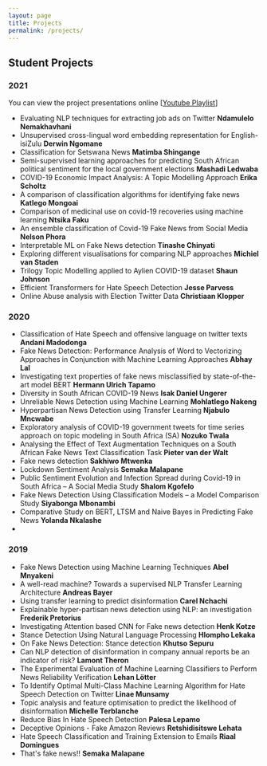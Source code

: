 ```yaml
---
layout: page
title: Projects
permalink: /projects/
---
```


## Student Projects

### 2021
You can view the project presentations online [[Youtube Playlist](https://www.youtube.com/playlist?list=PLSQgWNK_M4a_Jn3AO8sAmVjE3SQv6vtcQ)]

* Evaluating NLP techniques for extracting job ads on Twitter **Ndamulelo Nemakhavhani**
* Unsupervised cross-lingual word embedding representation for English-isiZulu **Derwin Ngomane**
* Classification for Setswana News **Matimba Shingange**
* Semi-supervised learning approaches for predicting South African political sentiment for the local government elections **Mashadi Ledwaba**
* COVID-19 Economic Impact Analysis: A Topic Modelling Approach **Erika Scholtz**
* A comparison of classification algorithms for identifying fake news **Katlego Mongoai**
* Comparison of medicinal use on covid-19 recoveries using machine learning **Ntsika Faku**
* An ensemble classification of Covid-19 Fake News from Social Media **Nelson Phora**
* Interpretable ML on Fake News detection **Tinashe Chinyati**
* Exploring different visualisations for comparing NLP approaches **Michiel van Staden**
* Trilogy Topic Modelling applied to Aylien COVID-19 dataset **Shaun Johnson**
* Efficient Transformers for Hate Speech Detection **Jesse Parvess**
* Online Abuse analysis with Election Twitter Data **Christiaan Klopper**

### 2020
* Classification of Hate Speech and offensive language on twitter texts **Andani Madodonga**
* Fake News Detection: Performance Analysis of Word to Vectorizing Approaches in Conjunction with Machine Learning Approaches **Abhay Lal**
* Investigating text properties of fake news misclassified by state-of-the-art model BERT **Hermann Ulrich Tapamo**
* Diversity in South African COVID-19 News **Isak Daniel Ungerer**
* Unreliable News Detection using Machine Learning **Mohlatlego Nakeng**
* Hyperpartisan News Detection using Transfer Learning **Njabulo Mncwabe**
* Exploratory analysis of COVID-19 government tweets for time series approach on topic modeling in South Africa (SA) **Nozuko Twala**
* Analysing the Effect of Text Augmentation Techniques on a South African Fake News Text Classification Task **Pieter van der Walt**
* Fake news detection **Sakhiwo Mtwenka**
* Lockdown Sentiment Analysis **Semaka Malapane**
* Public Sentiment Evolution and Infection Spread during Covid-19 in South Africa – A Social Media Study **Shalom Kgofelo**
* Fake News Detection Using Classification Models – a Model Comparison Study **Siyabonga Mbonambi**
* Comparative Study on BERT, LTSM and Naive Bayes in Predicting Fake News **Yolanda Nkalashe**
* 
### 2019
* Fake News Detection using Machine Learning Techniques **Abel Mnyakeni**
* A well-read machine? Towards a supervised NLP Transfer Learning Architecture **Andreas Bayer**
* Using transfer learning to predict disinformation **Carel Nchachi**
* Explainable hyper-partisan news detection using NLP: an investigation **Frederik Pretorius**
* Investigating Attention based CNN for Fake news detection **Henk Kotze**
* Stance Detection Using Natural Language Processing **Hlompho Lekaka**
* On Fake News Detection: Stance detection **Khutso Sepuru**
* Can NLP detection of disinformation in company annual reports be an indicator of risk? **Lamont Theron**
* The Experimental Evaluation of Machine Learning Classifiers to Perform News Reliability Verification **Lehan Lötter**
* To Identify Optimal Multi-Class Machine Learning Algorithm for Hate Speech Detection on Twitter **Linae Munsamy**
* Topic analysis and feature optimisation to predict the likelihood of disinformation **Michelle Terblanche**
* Reduce Bias In Hate Speech Detection **Palesa Lepamo**
* Deceptive Opinions - Fake Amazon Reviews **Retshidisitswe Lehata**
* Hate Speech Classification and Training Extension to Emails **Riaal Domingues**
* That's fake news!! **Semaka Malapane**
